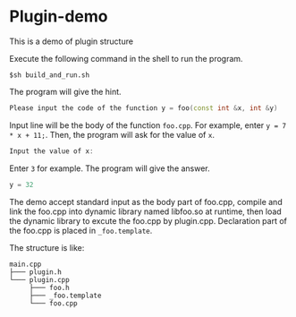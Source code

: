 # Plugin-demo
This is a demo of plugin structure

Execute the following command in the shell to run the program.
``` Shell
$sh build_and_run.sh
```

The program will give the hint.
``` C++
Please input the code of the function y = foo(const int &x, int &y)
```
Input line will be the body of the function `foo.cpp`. For example, enter `y = 7 * x + 11;`.
Then, the program will ask for the value of `x`.
``` C++
Input the value of x:
```
Enter `3` for example.
The program will give the answer.
``` C++
y = 32
```

The demo accept standard input as the body part of foo.cpp, compile and link the foo.cpp into dynamic library named libfoo.so at runtime, then load the dynamic library to excute the foo.cpp by plugin.cpp. Declaration part of the foo.cpp is placed in `_foo.template`.


The structure is like:
```
main.cpp
├─── plugin.h
└─── plugin.cpp
     ├─── foo.h
     ├─── _foo.template
     └─── foo.cpp
```
